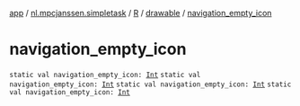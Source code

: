 [app](../../../index.md) / [nl.mpcjanssen.simpletask](../../index.md) / [R](../index.md) / [drawable](index.md) / [navigation_empty_icon](.)

# navigation_empty_icon

`static val navigation_empty_icon: `[`Int`](https://kotlinlang.org/api/latest/jvm/stdlib/kotlin/-int/index.html)
`static val navigation_empty_icon: `[`Int`](https://kotlinlang.org/api/latest/jvm/stdlib/kotlin/-int/index.html)
`static val navigation_empty_icon: `[`Int`](https://kotlinlang.org/api/latest/jvm/stdlib/kotlin/-int/index.html)
`static val navigation_empty_icon: `[`Int`](https://kotlinlang.org/api/latest/jvm/stdlib/kotlin/-int/index.html)